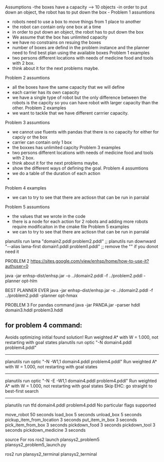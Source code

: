 Assumptions
    -the boxes have a capacity --> 10 objects
    -in order to put down an object, the robot has to put down the box
    -
Problem 1 assumtions
* robots need to use a box to move things from 1 place to another
* the robot can contain only one box at a time
* in order to put down an object, the robot has to put down the box
* We assume that the box has unlimited capacity
* we have no constrains on resuing the boxes
* number of boxes are defind in the problem instance and the planner need to find best plan using the available boxes
Problem 1 examples
* two persons different locations with needs of medicine food and tools with 2 box.
* think about it for the next problems maybe.

Problem 2 assumtions
* all the boxes have the same capacity that we will define
* each carrier has its own capacity
* we have a single type of robot but the only difference between the robots is the capcity so you can have robot
with larger capacity than the other.
Problem 2 examples
* we want to tackle that we have different carrrier capacity. 

Problem 3 assumtions
* we cannot use fluents with pandas that there is no capacity for either for capciy or the box
* carrier can contain only 1 box
* the boxxes has unlimited capcity
Problem 3 examples
* two persons different locations with needs of medicine food and tools with 2 box.
* think about it for the next problems maybe.
* show the different ways of defining the goal. 
Problem 4 assumtions
* we do a table of the duration of each action 
* 
Problem 4 examples
* we can to try to see that there are actiosn that can be run in parralal 

Problem 5 assumtions
* the values that we wrote in the code
* there is a node for each action for 2 robots and adding more robots require modificaiton in the cmake file
Problem 5 examples
* we can to try to see that there are actiosn that can be run in parralal 



planutils run lama "domain2.pddl problem2.pddl"
;; planutils run downward "--alias lama-first domain1.pddl problem1.pddl"
;; remove the "" if you donot need it 



PROBLEM 2
https://sites.google.com/view/enhsp/home/how-to-use-it?authuser=0

java -jar enhsp-dist/enhsp.jar -o ../domain2.pddl -f ../problem2.pddl -planner opt-hlm

BEST PLANNER EVER
java -jar enhsp-dist/enhsp.jar -o ../domain2.pddl -f ../problem2.pddl -planner opt-hmax

PROBLEM 3
For pandas command 
java -jar PANDA.jar -parser hddl domain3.hddl problem3.hddl 

## for problem 4 command:
Avoids optimizing initial found solution!
Run weighted A* with W = 1.000, not restarting with goal states
planutils run optic "-N  domain4.pddl problem4.pddl"
****
planutils run optic "-N -W1,1 domain4.pddl problem4.pddl"
Run weighted A* with W = 1.000, not restarting with goal states

****
planutils run optic "-N -E -W1,1 domain4.pddl problem4.pddl"
Run weighted A* with W = 1.000, not restarting with goal states
Skip EHC: go straight to best-first search

****
planutils run tfd domain4.pddl problem4.pddl
No particular flags supported

move_robot 50 seconds
load_box 5 seconds 
unload_box 5 seconds
pickup_item_from_location 3 seconds
put_item_in_box 3 seconds
pick_item_from_box 3 seconds
pickdown_food 3 seconds
pickdown_tool 3 seconds
pickdown_medicine 3 seconds

source 
For ros 
ros2 launch plansys2_problem5 plansys2_problem5_launch.py

ros2 run plansys2_terminal plansys2_terminal